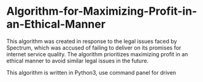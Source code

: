 # Algorithm-for-Maximizing-Profit-in-an-Ethical-Manner

This algorithm was created in response to the legal issues faced by Spectrum, 
which was accused of failing to deliver on its promises for internet service quality. 
The algorithm prioritizes maximizing profit in an ethical manner to avoid similar legal issues in the future.

This algorithm is written in Python3, use command panel for driven
